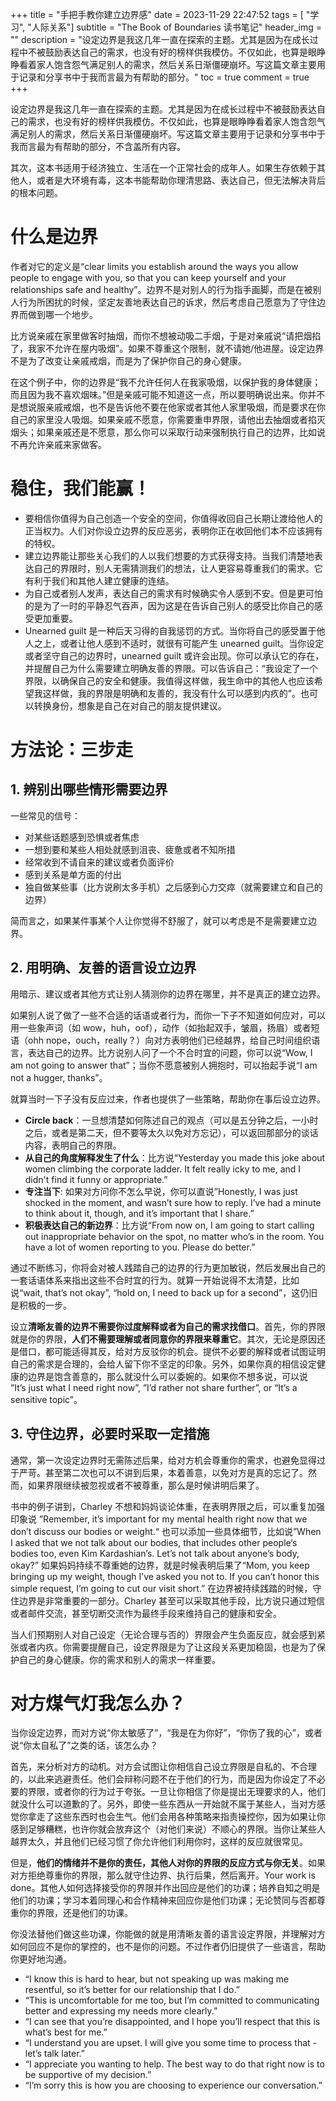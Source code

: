 +++
title = "手把手教你建立边界感"
date = 2023-11-29 22:47:52
tags = [ "学习", "人际关系"]
subtitle = "The Book of Boundaries 读书笔记"
header_img = ""
description = "设定边界是我这几年一直在探索的主题。尤其是因为在成长过程中不被鼓励表达自己的需求，也没有好的榜样供我模仿。不仅如此，也算是眼睁睁看着家人饱含怨气满足别人的需求，然后关系日渐僵硬崩坏。写这篇文章主要用于记录和分享书中于我而言最为有帮助的部分。"
toc = true
comment = true
+++

设定边界是我这几年一直在探索的主题。尤其是因为在成长过程中不被鼓励表达自己的需求，也没有好的榜样供我模仿。不仅如此，也算是眼睁睁看着家人饱含怨气满足别人的需求，然后关系日渐僵硬崩坏。写这篇文章主要用于记录和分享书中于我而言最为有帮助的部分，不含盖所有内容。

其次，这本书适用于经济独立、生活在一个正常社会的成年人。如果生存依赖于其他人，或者是大环境有毒，这本书能帮助你理清思路、表达自己，但无法解决背后的根本问题。

# 什么是边界

作者对它的定义是“clear limits you establish around the ways you allow people to engage with you, so that you can keep yourself and your relationships safe and healthy”。边界不是对别人的行为指手画脚，而是在被别人行为所困扰的时候，坚定友善地表达自己的诉求，然后考虑自己愿意为了守住边界而做到哪一个地步。

比方说亲戚在家里做客时抽烟，而你不想被动吸二手烟，于是对亲戚说“请把烟掐了，我家不允许在屋内吸烟”。如果不尊重这个限制，就不请她/他进屋。设定边界不是为了改变让亲戚戒烟，而是为了保护你自己的身心健康。

在这个例子中，你的边界是“我不允许任何人在我家吸烟，以保护我的身体健康；而且因为我不喜欢烟味。”但是亲戚可能不知道这一点，所以要明确说出来。你并不是想说服亲戚戒烟，也不是告诉他不要在他家或者其他人家里吸烟，而是要求在你自己的家里没人吸烟。如果亲戚不愿意，你需要重申界限，请他出去抽烟或者掐灭烟头；如果亲戚还是不愿意，那么你可以采取行动来强制执行自己的边界，比如说不再允许亲戚来家做客。

# 稳住，我们能赢！

- 要相信你值得为自己创造一个安全的空间，你值得收回自己长期让渡给他人的正当权力。人们对你设立边界的反应恶劣，表明你正在收回他们本不应该拥有的特权。
- 建立边界能让那些关心我们的人以我们想要的方式获得支持。当我们清楚地表达自己的界限时，别人无需猜测我们的想法，让人更容易尊重我们的需求。它有利于我们和其他人建立健康的连结。
- 为自己或者别人发声，表达自己的需求有时候确实令人感到不安。但是更可怕的是为了一时的平静忍气吞声，因为这是在告诉自己别人的感受比你自己的感受更加重要。
- Unearned guilt 是一种后天习得的自我惩罚的方式。当你将自己的感受置于他人之上，或者让他人感到不适时，就很有可能产生 unearned guilt。当你设定或者坚守自己的边界时，unearned guilt 或许会出现。你可以承认它的存在，并提醒自己为什么需要建立明确友善的界限。可以告诉自己：“我设定了一个界限，以确保自己的安全和健康。我值得这样做，我生命中的其他人也应该希望我这样做，我的界限是明确和友善的，我没有什么可以感到内疚的”。也可以转换身份，想象是自己在对自己的朋友提供建议。

# 方法论：三步走

## 1. 辨别出哪些情形需要边界

一些常见的信号：

- 对某些话题感到恐惧或者焦虑
- 一想到要和某些人相处就感到沮丧、疲惫或者不知所措
- 经常收到不请自来的建议或者负面评价
- 感到关系是单方面的付出
- 独自做某些事（比方说刷太多手机）之后感到心力交瘁（就需要建立和自己的边界）

简而言之，如果某件事某个人让你觉得不舒服了，就可以考虑是不是需要建立边界。

## 2. 用明确、友善的语言设立边界

用暗示、建议或者其他方式让别人猜测你的边界在哪里，并不是真正的建立边界。

如果别人说了做了一些不合适的话语或者行为，而你一下子不知道如何应对，可以用一些象声词（如 wow，huh，oof），动作（如抬起双手，皱眉，扬眉）或者短语（ohh nope，ouch，really？）向对方表明他们已经越界，给自己时间组织语言，表达自己的边界。比方说别人问了一个不合时宜的问题，你可以说“Wow, I am not going to answer that”；当你不愿意被别人拥抱时，可以抬起手说“I am not a hugger, thanks”。

就算当时一下子没有反应过来，作者也提供了一些策略，帮助你在事后设立边界。

- **Circle back**：一旦想清楚如何陈述自己的观点（可以是五分钟之后，一小时之后，或者是第二天，但不要等太久以免对方忘记），可以返回那部分的谈话内容，表明自己的界限。
- **从自己的角度解释发生了什么**：比方说“Yesterday you made this joke about women climbing the corporate ladder. It felt really icky to me, and I didn't find it funny or appropriate.”
- **专注当下**: 如果对方问你不怎么早说，你可以直说”Honestly, I was just shocked in the moment, and wasn’t sure how to reply. I’ve had a minute to think about it, though, and it’s important that I share.”
- **积极表达自己的新边界**：比方说“From now on, I am going to start calling out inappropriate behavior on the spot, no matter who’s in the room. You have a lot of women reporting to you. Please do better.”

通过不断练习，你将会对被人践踏自己的边界的行为更加敏锐，然后发展出自己的一套话语体系来指出这些不合时宜的行为。就算一开始说得不太清楚，比如说“wait, that’s not okay”, “hold on, I need to back up for a second”，这仍旧是积极的一步。

设立**清晰友善的边界不需要你过度解释或者为自己的需求找借口**。首先，你的界限就是你的界限，**人们不需要理解或者同意你的界限来尊重它**。其次，无论是原因还是借口，都可能适得其反，给对方反驳你的机会。提供不必要的解释或者试图证明自己的需求是合理的，会给人留下你不坚定的印象。另外，如果你真的相信设定健康的边界是饱含善意的，那么就没什么可以委婉的。如果你不想多说，可以说 ”It’s just what I need right now”, ”I’d rather not share further”, or “It’s a sensitive topic”。

## 3. 守住边界，必要时采取一定措施

通常，第一次设定边界时无需陈述后果，给对方机会尊重你的需求，也避免显得过于严苛。甚至第二次也可以不讲到后果，本着善意，以免对方是真的忘记了。然而，如果界限继续被忽视或者不被尊重，那么是时候讲明后果了。

书中的例子讲到，Charley 不想和妈妈谈论体重，在表明界限之后，可以重复加强印象说 ”Remember, it’s important for my mental health right now that we don’t discuss our bodies or weight.“ 也可以添加一些具体细节，比如说”When I asked that we not talk about our bodies, that includes other people’s bodies too, even Kim Kardashian’s. Let’s not talk about anyone’s body, okay?” 如果妈妈持续不尊重她的边界，就是时候表明后果了“Mom, you keep bringing up my weight, though I’ve asked you not to. If you can’t honor this simple request, I’m going to cut our visit short.” 在边界被持续践踏的时候，守住边界是非常重要的一部分。Charley 甚至可以采取其他手段，比方说只通过短信或者邮件交流，甚至切断交流作为最终手段来维持自己的健康和安全。

当人们预期别人对自己设定（无论合理与否的）界限会产生负面反应，就会感到紧张或者内疚。你需要提醒自己，设定界限是为了让这段关系更加稳固，也是为了保护自己的身心健康。你的需求和别人的需求一样重要。

# 对方煤气灯我怎么办？

当你设定边界，而对方说“你太敏感了”，“我是在为你好”，“你伤了我的心”，或者说“你太自私了”之类的话，该怎么办？

首先，来分析对方的动机。对方会试图让你相信自己设立界限是自私的、不合理的，以此来逃避责任。他们会辩称问题不在于他们的行为，而是因为你设定了不必要的界限，或者你的行为过于夸张。一旦让你相信了你是提出无理要求的人，他们就没什么可以道歉的了。另外，即使一些东西从一开始就不属于某些人，当对方感觉你拿走了这些东西时也会生气。他们会用各种策略来指责操控你，因为如果让你感到足够糟糕，也许你就会放弃这个（对他们来说）不顺心的界限。当你让某些人越界太久，并且他们已经习惯了你允许他们利用你时，这样的反应就很常见。

但是，**他们的情绪并不是你的责任，其他人对你的界限的反应方式与你无关**。如果对方拒绝尊重你的界限，那么就守住边界、执行后果，然后离开。Your work is done。其他人如何选择接受你的界限并作出回应是他们的功课；培养自知之明是他们的功课；学习本着同理心和合作精神来回应你是他们功课；无论赞同与否都尊重你的界限，还是他们的功课。

你没法替他们做这些功课，你能做的就是用清晰友善的语言设定界限，并理解对方如何回应不是你的掌控的，也不是你的问题。不过作者仍旧提供了一些语言，帮助你更好地沟通。

- “I know this is hard to hear, but not speaking up was making me resentful, so it’s better for our relationship that I do.”
- “This is uncomfortable for me too, but I’m committed to communicating better and expressing my needs more clearly.”
- “I can see that you’re disappointed, and I hope you’ll respect that this is what’s best for me.”
- “I understand you are upset. I will give you some time to process that - let’s talk later.”
- “I appreciate you wanting to help. The best way to do that right now is to be supportive of my decision.”
- “I’m sorry this is how you are choosing to experience our conversation.”
